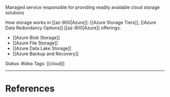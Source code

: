 Managed service responsible for providing readily available cloud storage solutions

How storage works in [[az-900|Azure]]: [[Azure Storage Tiers]], [[Azure Data Redundancy Options]]
[[az-900|Azure]] offerings:
- [[Azure Blob Storage]]
- [[Azure File Storage]]
- [[Azure Data Lake Storage]]
- [[Azure Backup and Recovery]]

Status: #idea
Tags: [[cloud]]

---
# References